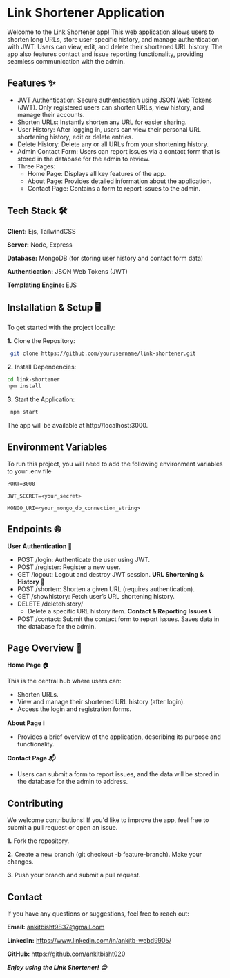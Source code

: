 
# Link Shortener Application

Welcome to the Link Shortener app! This web application allows users to shorten long URLs, store user-specific history, and manage authentication with JWT. Users can view, edit, and delete their shortened URL history. The app also features contact and issue reporting functionality, providing seamless communication with the admin.


## Features ✨

- JWT Authentication:  Secure authentication using JSON Web Tokens (JWT). Only registered users can shorten URLs, view history, and manage their accounts.
- Shorten URLs: Instantly shorten any URL for easier sharing.
- User History: After logging in, users can view their personal URL shortening history, edit or delete entries.
- Delete History: Delete any or all URLs from your shortening history.
- Admin Contact Form: Users can report issues via a contact form that is stored in the database for the admin to review.
- Three Pages:
    -  Home Page: Displays all key features of the app.
    - About Page: Provides detailed information about the application.
    - Contact Page: Contains a form to report issues to the admin.


## Tech Stack 🛠️

**Client:** Ejs, TailwindCSS

**Server:** Node, Express

**Database:** MongoDB (for storing user history and contact form data)

**Authentication:** JSON Web Tokens (JWT)

**Templating Engine:** EJS


## Installation & Setup 🖥️

To get started with the project locally:

**1.** Clone the Repository:

```bash
 git clone https://github.com/yourusername/link-shortener.git

```
**2.** Install Dependencies:

```bash
cd link-shortener
npm install

```
**3.** Start the Application:

```bash
 npm start

```

The app will be available at http://localhost:3000.

## Environment Variables

To run this project, you will need to add the following environment variables to your .env file

`PORT=3000`

`JWT_SECRET=<your_secret>`

`MONGO_URI=<your_mongo_db_connection_string>`



## Endpoints 🌐

**User Authentication 🔑**
   - POST /login: Authenticate the user using JWT.
   - POST /register: Register a new user.
   - GET /logout: Logout and destroy JWT session.
**URL Shortening & History 🔗**
   - POST /shorten: Shorten a given URL (requires authentication).
   - GET /showhistory: Fetch user’s URL shortening history.
   - DELETE /deletehistory/
        - Delete a specific URL history item.
**Contact & Reporting Issues 📞**
   - POST /contact: Submit the contact form to report issues. Saves data in the database for the admin.


## Page Overview 📄

**Home Page 🏠**

This is the central hub where users can:
- Shorten URLs.
- View and manage their shortened URL history (after login).
- Access the login and registration forms.

**About Page ℹ️**
- Provides a brief overview of the application, describing its purpose and functionality.

**Contact Page 📬**
- Users can submit a form to report issues, and the data will be stored in the database for the admin to address.



## Contributing

We welcome contributions! If you'd like to improve the app, feel free to submit a pull request or open an issue.

**1.** Fork the repository.

**2.** Create a new branch (git checkout -b feature-branch).
Make your changes.

**3.** Push your branch and submit a pull request.


## Contact

If you have any questions or suggestions, feel free to reach out:

**Email:** ankitbisht9837@gmail.com

**LinkedIn:** https://www.linkedin.com/in/ankitb-webd9905/

**GitHub:** https://github.com/ankitbisht020
 
 
 
***Enjoy using the Link Shortener! 😊***
